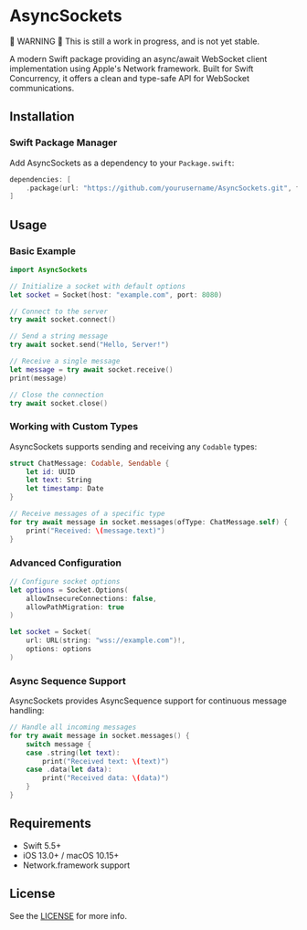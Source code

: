 # AsyncSockets

🚧 WARNING 🚧
This is still a work in progress, and is not yet stable.

A modern Swift package providing an async/await WebSocket client implementation using Apple's Network framework. Built for Swift Concurrency, it offers a clean and type-safe API for WebSocket communications.

## Installation

### Swift Package Manager

Add AsyncSockets as a dependency to your `Package.swift`:

```swift
dependencies: [
    .package(url: "https://github.com/yourusername/AsyncSockets.git", from: "1.0.0")
]
```

## Usage

### Basic Example

```swift
import AsyncSockets

// Initialize a socket with default options
let socket = Socket(host: "example.com", port: 8080)

// Connect to the server
try await socket.connect()

// Send a string message
try await socket.send("Hello, Server!")

// Receive a single message
let message = try await socket.receive()
print(message)

// Close the connection
try await socket.close()
```

### Working with Custom Types

AsyncSockets supports sending and receiving any `Codable` types:

```swift
struct ChatMessage: Codable, Sendable {
    let id: UUID
    let text: String
    let timestamp: Date
}

// Receive messages of a specific type
for try await message in socket.messages(ofType: ChatMessage.self) {
    print("Received: \(message.text)")
}
```

### Advanced Configuration

```swift
// Configure socket options
let options = Socket.Options(
    allowInsecureConnections: false,
    allowPathMigration: true
)

let socket = Socket(
    url: URL(string: "wss://example.com")!,
    options: options
)
```

### Async Sequence Support

AsyncSockets provides AsyncSequence support for continuous message handling:

```swift
// Handle all incoming messages
for try await message in socket.messages() {
    switch message {
    case .string(let text):
        print("Received text: \(text)")
    case .data(let data):
        print("Received data: \(data)")
    }
}
```

## Requirements

- Swift 5.5+
- iOS 13.0+ / macOS 10.15+
- Network.framework support

## License

See the [LICENSE](LICENSE) for more info.
